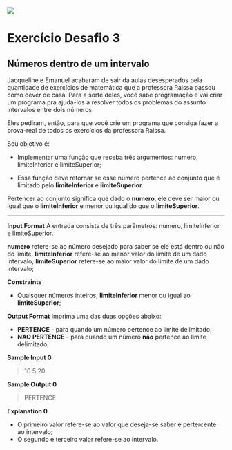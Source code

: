 ![](https://i.imgur.com/xG74tOh.png)

# Exercício Desafio 3

## Números dentro de um intervalo

Jacqueline e Emanuel acabaram de sair da aulas desesperados pela quantidade de exercícios de matemática que a professora Raissa passou como dever de casa. Para a sorte deles, você sabe programação e vai criar um programa pra ajudá-los a resolver todos os problemas do assunto intervalos entre dois números.

Eles pediram, então, para que você crie um programa que consiga fazer a prova-real de todos os exercícios da professora Raissa.

Seu objetivo é:

* Implementar uma função que receba três argumentos: numero, limiteInferior e limiteSuperior;

* Essa função deve retornar se esse número pertence ao conjunto que é limitado pelo **limiteInferior** e **limiteSuperior**

Pertencer ao conjunto significa que dado o **numero**, ele deve ser maior ou igual que o **limiteInferior** e menor ou igual do que o **limiteSuperior**.

****


**Input Format**
A entrada consista de três parâmetros: numero, limiteInferior e limiteSuperior.

**numero** refere-se ao número desejado para saber se ele está dentro ou não do limite. **limiteInferior** refere-se ao menor valor do limite de um dado intervalo; **limiteSuperior** refere-se ao maior valor do limite de um dado intervalo;

**Constraints**
* Quaisquer números inteiros;
**limiteInferior** menor ou igual ao **limiteSuperior**;

**Output Format**
Imprima uma das duas opções abaixo:

* **PERTENCE** - para quando um número pertence ao limite delimitado;
* **NAO PERTENCE** - para quando um número **não** pertence ao limite delimitado;

**Sample Input 0**
>10 5 20

**Sample Output 0**
>PERTENCE

**Explanation 0**

* O primeiro valor refere-se ao valor que deseja-se saber é pertercente ao intervalo;
* O segundo e terceiro valor refere-se ao intervalo.



